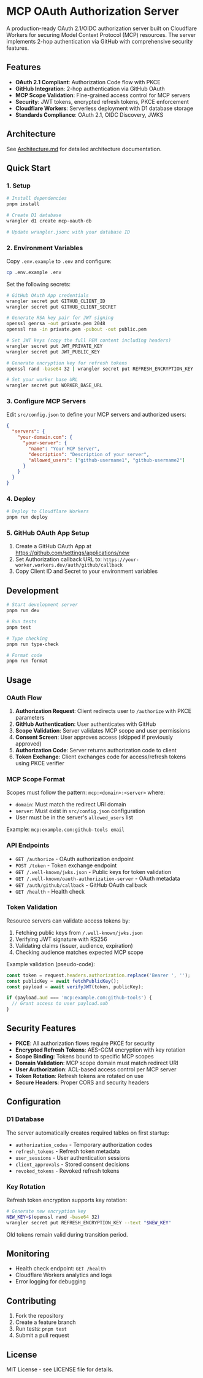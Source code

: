 # MCP OAuth Authorization Server

A production-ready OAuth 2.1/OIDC authorization server built on Cloudflare Workers for securing Model Context Protocol (MCP) resources. The server implements 2-hop authentication via GitHub with comprehensive security features.

## Features

- **OAuth 2.1 Compliant**: Authorization Code flow with PKCE
- **GitHub Integration**: 2-hop authentication via GitHub OAuth
- **MCP Scope Validation**: Fine-grained access control for MCP servers
- **Security**: JWT tokens, encrypted refresh tokens, PKCE enforcement
- **Cloudflare Workers**: Serverless deployment with D1 database storage
- **Standards Compliance**: OAuth 2.1, OIDC Discovery, JWKS

## Architecture

See [Architecture.md](./Architecture.md) for detailed architecture documentation.

## Quick Start

### 1. Setup

```bash
# Install dependencies
pnpm install

# Create D1 database
wrangler d1 create mcp-oauth-db

# Update wrangler.jsonc with your database ID
```

### 2. Environment Variables

Copy `.env.example` to `.env` and configure:

```bash
cp .env.example .env
```

Set the following secrets:

```bash
# GitHub OAuth App credentials
wrangler secret put GITHUB_CLIENT_ID
wrangler secret put GITHUB_CLIENT_SECRET

# Generate RSA key pair for JWT signing
openssl genrsa -out private.pem 2048
openssl rsa -in private.pem -pubout -out public.pem

# Set JWT keys (copy the full PEM content including headers)
wrangler secret put JWT_PRIVATE_KEY
wrangler secret put JWT_PUBLIC_KEY

# Generate encryption key for refresh tokens
openssl rand -base64 32 | wrangler secret put REFRESH_ENCRYPTION_KEY

# Set your worker base URL
wrangler secret put WORKER_BASE_URL
```

### 3. Configure MCP Servers

Edit `src/config.json` to define your MCP servers and authorized users:

```json
{
  "servers": {
    "your-domain.com": {
      "your-server": {
        "name": "Your MCP Server",
        "description": "Description of your server",
        "allowed_users": ["github-username1", "github-username2"]
      }
    }
  }
}
```

### 4. Deploy

```bash
# Deploy to Cloudflare Workers
pnpm run deploy
```

### 5. GitHub OAuth App Setup

1. Create a GitHub OAuth App at https://github.com/settings/applications/new
2. Set Authorization callback URL to: `https://your-worker.workers.dev/auth/github/callback`
3. Copy Client ID and Secret to your environment variables

## Development

```bash
# Start development server
pnpm run dev

# Run tests
pnpm test

# Type checking
pnpm run type-check

# Format code
pnpm run format
```

## Usage

### OAuth Flow

1. **Authorization Request**: Client redirects user to `/authorize` with PKCE parameters
2. **GitHub Authentication**: User authenticates with GitHub
3. **Scope Validation**: Server validates MCP scope and user permissions
4. **Consent Screen**: User approves access (skipped if previously approved)
5. **Authorization Code**: Server returns authorization code to client
6. **Token Exchange**: Client exchanges code for access/refresh tokens using PKCE verifier

### MCP Scope Format

Scopes must follow the pattern: `mcp:<domain>:<server>` where:
- `domain`: Must match the redirect URI domain
- `server`: Must exist in `src/config.json` configuration
- User must be in the server's `allowed_users` list

Example: `mcp:example.com:github-tools email`

### API Endpoints

- `GET /authorize` - OAuth authorization endpoint
- `POST /token` - Token exchange endpoint
- `GET /.well-known/jwks.json` - Public keys for token validation
- `GET /.well-known/oauth-authorization-server` - OAuth metadata
- `GET /auth/github/callback` - GitHub OAuth callback
- `GET /health` - Health check

### Token Validation

Resource servers can validate access tokens by:

1. Fetching public keys from `/.well-known/jwks.json`
2. Verifying JWT signature with RS256
3. Validating claims (issuer, audience, expiration)
4. Checking audience matches expected MCP scope

Example validation (pseudo-code):
```javascript
const token = request.headers.authorization.replace('Bearer ', '');
const publicKey = await fetchPublicKey();
const payload = await verifyJWT(token, publicKey);

if (payload.aud === 'mcp:example.com:github-tools') {
  // Grant access to user payload.sub
}
```

## Security Features

- **PKCE**: All authorization flows require PKCE for security
- **Encrypted Refresh Tokens**: AES-GCM encryption with key rotation
- **Scope Binding**: Tokens bound to specific MCP scopes
- **Domain Validation**: MCP scope domain must match redirect URI
- **User Authorization**: ACL-based access control per MCP server
- **Token Rotation**: Refresh tokens are rotated on use
- **Secure Headers**: Proper CORS and security headers

## Configuration

### D1 Database

The server automatically creates required tables on first startup:
- `authorization_codes` - Temporary authorization codes
- `refresh_tokens` - Refresh token metadata
- `user_sessions` - User authentication sessions
- `client_approvals` - Stored consent decisions
- `revoked_tokens` - Revoked refresh tokens

### Key Rotation

Refresh token encryption supports key rotation:

```bash
# Generate new encryption key
NEW_KEY=$(openssl rand -base64 32)
wrangler secret put REFRESH_ENCRYPTION_KEY --text "$NEW_KEY"
```

Old tokens remain valid during transition period.

## Monitoring

- Health check endpoint: `GET /health`
- Cloudflare Workers analytics and logs
- Error logging for debugging

## Contributing

1. Fork the repository
2. Create a feature branch
3. Run tests: `pnpm test`
4. Submit a pull request

## License

MIT License - see LICENSE file for details.